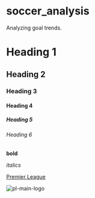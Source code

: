 # soccer_analysis
Analyzing goal trends.

# Heading 1
## Heading 2
### Heading 3
#### Heading 4
##### Heading 5
###### Heading 6

**bold**

*italics*

[Premier League](https://www.premierleague.com/)


![pl-main-logo](https://github.com/user-attachments/assets/5473b6c3-e1bb-489c-baa5-00dfe0cff870)
